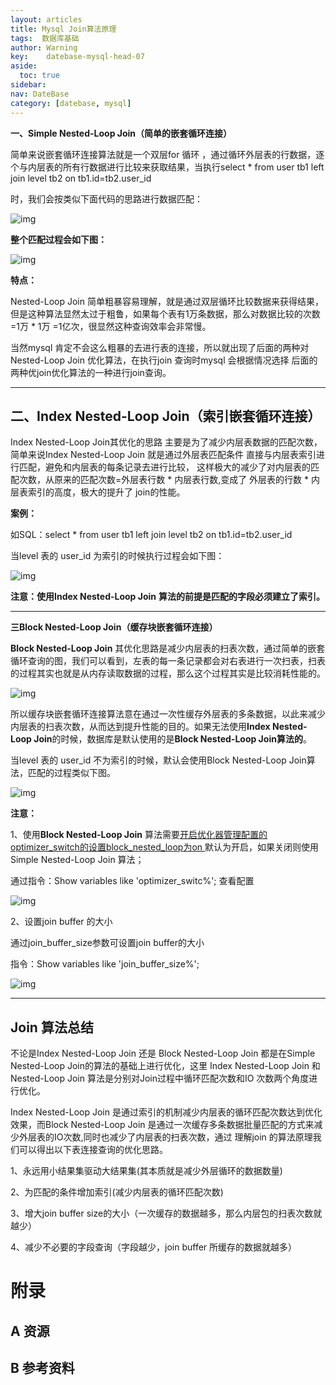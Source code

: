 ```yaml
---
layout: articles
title: Mysql Join算法原理
tags:  数据库基础
author: Warning
key:    datebase-mysql-head-07
aside:
  toc: true
sidebar:
nav: DateBase
category: [datebase, mysql]
---
```




<!--more-->



**一、Simple Nested-Loop Join（简单的嵌套循环连接）**

简单来说嵌套循环连接算法就是一个双层for 循环 ，通过循环外层表的行数据，逐个与内层表的所有行数据进行比较来获取结果，当执行select * from user tb1 left join level tb2 on tb1.id=tb2.user_id

时，我们会按类似下面代码的思路进行数据匹配：

![img](https://pic3.zhimg.com/80/v2-5b8274aaa3b92d6a1e28d2e476c2035e_720w.jpg)

**整个匹配过程会如下图：**

![img](https://pic1.zhimg.com/80/v2-2b9d48da48c6c436283fdec14db9d174_720w.jpg)

**特点：**

Nested-Loop Join 简单粗暴容易理解，就是通过双层循环比较数据来获得结果，但是这种算法显然太过于粗鲁，如果每个表有1万条数据，那么对数据比较的次数=1万 * 1万 =1亿次，很显然这种查询效率会非常慢。

当然mysql 肯定不会这么粗暴的去进行表的连接，所以就出现了后面的两种对Nested-Loop Join 优化算法，在执行join 查询时mysql 会根据情况选择 后面的两种优join优化算法的一种进行join查询。

------

## **二、Index Nested-Loop Join（索引嵌套循环连接）**

Index Nested-Loop Join其优化的思路 主要是为了减少内层表数据的匹配次数， 简单来说Index Nested-Loop Join 就是通过外层表匹配条件 直接与内层表索引进行匹配，避免和内层表的每条记录去进行比较， 这样极大的减少了对内层表的匹配次数，从原来的匹配次数=外层表行数 * 内层表行数,变成了 外层表的行数 * 内层表索引的高度，极大的提升了 join的性能。

**案例：**

如SQL：select * from user tb1 left join level tb2 on tb1.id=tb2.user_id

当level 表的 user_id 为索引的时候执行过程会如下图：

![img](https://pic4.zhimg.com/80/v2-c8790aa879ca6fedb83d529558bb40e3_720w.jpg)

**注意：使用Index Nested-Loop Join** **算法的前提是匹配的字段必须建立了索引。**

------

**三Block Nested-Loop Join（缓存块嵌套循环连接）**

**Block Nested-Loop Join** 其优化思路是减少内层表的扫表次数，通过简单的嵌套循环查询的图，我们可以看到，左表的每一条记录都会对右表进行一次扫表，扫表的过程其实也就是从内存读取数据的过程，那么这个过程其实是比较消耗性能的。

![img](https://pic3.zhimg.com/80/v2-e48f1be1f869c5211b76f68270a9c716_720w.jpg)

所以缓存块嵌套循环连接算法意在通过一次性缓存外层表的多条数据，以此来减少内层表的扫表次数，从而达到提升性能的目的。如果无法使用**Index Nested-Loop Join**的时候，数据库是默认使用的是**Block Nested-Loop Join算法的**。

当level 表的 user_id 不为索引的时候，默认会使用Block Nested-Loop Join算法，匹配的过程类似下图。

![img](https://pic3.zhimg.com/80/v2-0e81dd7fe538f67559bc24c0a5a3207e_720w.jpg)

**注意：**

1、使用**Block Nested-Loop Join** 算法需要[开启优化器管理配置的optimizer_switch的设置block_nested_loop为on ](https://link.zhihu.com/?target=https%3A//link.juejin.im/%3Ftarget%3Dhttp%3A//click.aliyun.com/m/40952/)默认为开启，如果关闭则使用Simple Nested-Loop Join 算法；

通过指令：Show variables like 'optimizer_switc%'; 查看配置

![img](https://pic4.zhimg.com/80/v2-4298abf35e3b7642a392e1117f5df61b_720w.jpg)

2、设置join buffer 的大小

通过join_buffer_size参数可设置join buffer的大小

指令：Show variables like 'join_buffer_size%';

![img](https://pic4.zhimg.com/80/v2-282106d704a0c1294346137807e467bf_720w.jpg)

------

## **Join 算法总结**

不论是Index Nested-Loop Join 还是 Block Nested-Loop Join 都是在Simple Nested-Loop Join的算法的基础上进行优化，这里 Index Nested-Loop Join 和Nested-Loop Join 算法是分别对Join过程中循环匹配次数和IO 次数两个角度进行优化。

Index Nested-Loop Join 是通过索引的机制减少内层表的循环匹配次数达到优化效果，而Block Nested-Loop Join 是通过一次缓存多条数据批量匹配的方式来减少外层表的IO次数,同时也减少了内层表的扫表次数，通过 理解join 的算法原理我们可以得出以下表连接查询的优化思路。

1、永远用小结果集驱动大结果集(其本质就是减少外层循环的数据数量)

2、为匹配的条件增加索引(减少内层表的循环匹配次数)

3、增大join buffer size的大小（一次缓存的数据越多，那么内层包的扫表次数就越少）

4、减少不必要的字段查询（字段越少，join buffer 所缓存的数据就越多）



# 附录
## A 资源
## B 参考资料


